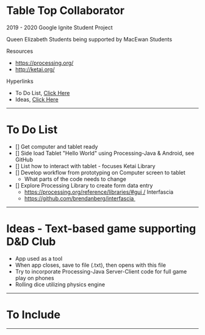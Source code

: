 # Table Top Collaborator
2019 - 2020 Google Ignite Student Project

Queen Elizabeth Students being supported by MacEwan Students

Resources
- https://processing.org/
- http://ketai.org/

Hyperlinks
- To Do List, <a href="">Click Here</a>
- Ideas, <a href="">Click Here</a>

---

# To Do List
- [] Get computer and tablet ready
- [] Side load Tablet "Hello World" using Processing-Java & Android, see GitHub
- [] List how to interact with tablet - focuses Ketai Library
- [] Develop workflow from prototyping on Computer screen to tablet
  - What parts of the code needs to change
- [] Explore Processing Library to create form data entry
  - https://processing.org/reference/libraries/#gui / Interfascia
  - https://github.com/brendanberg/interfascia 
 
---

# Ideas - Text-based game supporting D&D Club
- App used as a tool
- When app closes, save to file (.txt), then opens with this file
- Try to incorporate Processing-Java Server-Client code for full game play on phones
- Rolling dice utilizing physics engine

---

# To Include


---
